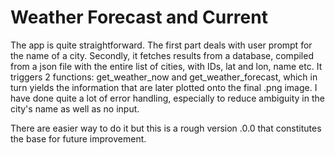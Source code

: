 # Weather Forecast and Current
The app is quite straightforward. The first part deals with user prompt for the name of a city.
Secondly, it fetches results from a database, compiled from a json file with the entire list of cities, with IDs, lat and lon, name etc.
It triggers 2 functions: get_weather_now and get_weather_forecast, which in turn yields the information that are later plotted onto the final .png image. 
I have done quite a lot of error handling, especially to reduce ambiguity in the city's name as well as no input. 

There are easier way to do it but this is a rough version .0.0 that constitutes the base for future improvement.
